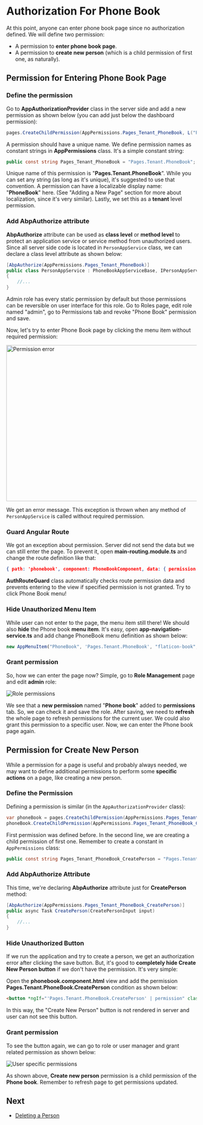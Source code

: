 # Authorization For Phone Book

At this point, anyone can enter phone book page since no authorization
defined. We will define two permission:

- A permission to **enter phone book page**.
- A permission to **create new person** (which is a child permission
  of first one, as naturally).

## Permission for Entering Phone Book Page

### Define the permission

Go to **AppAuthorizationProvider** class in the server side and add a new permission as shown below (you can add just below the dashboard permission):

```csharp
pages.CreateChildPermission(AppPermissions.Pages_Tenant_PhoneBook, L("PhoneBook" | localize), multiTenancySides: MultiTenancySides.Tenant);
```

A permission should have a unique name. We define permission names as constant strings in **AppPermissions** class. It's a simple constant string:

```csharp
public const string Pages_Tenant_PhoneBook = "Pages.Tenant.PhoneBook";
```

Unique name of this permission is "**Pages.Tenant.PhoneBook**". While you can set any string (as long as it's unique), it's suggested to use that convention. A permission can have a localizable display name: "**PhoneBook**" here. (See "Adding a New Page" section for more about localization, since it's very similar). Lastly, we set this as a **tenant** level permission.

### Add AbpAuthorize attribute

**AbpAuthorize** attribute can be used as **class level** or **method level** to protect an application service or service method from unauthorized users. Since all server side code is located in `PersonAppService` class, we can declare a class level attribute as shown below:

```csharp
[AbpAuthorize(AppPermissions.Pages_Tenant_PhoneBook)]
public class PersonAppService : PhoneBookAppServiceBase, IPersonAppService
{
    //...
}
```

Admin role has every static permission by default but those permissions can be reversible on user interface for this role. Go to Roles page, edit role named "admin", go to Permissions tab and revoke "Phone Book" permission and save.

Now, let's try to enter Phone Book page by clicking the menu item without required permission:

<img src="images/phonebook-permission-error.png" alt="Permission error" class="img-thumbnail" width="505" height="412" />

We get an error message. This exception is thrown when any method of `PersonAppService` is called without required permission.

### Guard Angular Route

We got an exception about permission. Server did not send the data but we can still enter the page. To prevent it, open **main-routing.module.ts** and change the route definition like that:

```json
{ path: 'phonebook', component: PhoneBookComponent, data: { permission: 'Pages.Tenant.PhoneBook' } }
```

**AuthRouteGuard** class automatically checks route permission data and prevents entering to the view if specified permission is not granted. Try to click Phone Book menu!

### Hide Unauthorized Menu Item

While user can not enter to the page, the menu item still there! We should also **hide** the Phone book **menu item**. It's easy, open **app-navigation-service.ts** and add change PhoneBook menu definition as shown below:

```typescript
new AppMenuItem("PhoneBook", 'Pages.Tenant.PhoneBook', "flaticon-book", "/app/main/phonebook")
```

### Grant permission

So, how we can enter the page now? Simple, go to **Role Management** page and edit **admin** role:

<img src="images/role-permissions-with-phonebook1.png" alt="Role permissions" class="img-thumbnail" />

We see that a **new permission** named "**Phone book**" added to **permissions** tab. So, we can check it and save the role. After saving, we need to **refresh** the whole page to refresh permissions for the current user. We could also grant this permission to a specific user. Now, we can enter the Phone book page again.

## Permission for Create New Person

While a permission for a page is useful and probably always needed, we may want to define additional permissions to perform some **specific actions** on a page, like creating a new person.

### Define the Permission

Defining a permission is similar (in the `AppAuthorizationProvider` class):

```csharp
var phoneBook = pages.CreateChildPermission(AppPermissions.Pages_Tenant_PhoneBook, L("PhoneBook" | localize), multiTenancySides: MultiTenancySides.Tenant);
phoneBook.CreateChildPermission(AppPermissions.Pages_Tenant_PhoneBook_CreatePerson, L("CreateNewPerson" | localize), multiTenancySides: MultiTenancySides.Tenant);
```

First permission was defined before. In the second line, we are creating a child permission of first one. Remember to create a constant in `AppPermissions` class:

```csharp
public const string Pages_Tenant_PhoneBook_CreatePerson = "Pages.Tenant.PhoneBook.CreatePerson";
```

### Add AbpAuthorize Attribute

This time, we're declaring **AbpAuthorize** attribute just for **CreatePerson** method:

```csharp
[AbpAuthorize(AppPermissions.Pages_Tenant_PhoneBook_CreatePerson)]
public async Task CreatePerson(CreatePersonInput input)
{
    //...
}
```

### Hide Unauthorized Button

If we run the application and try to create a person, we get an authorization error after clicking the save button. But, it's good to **completely hide Create New Person button** if we don't have the permission. It's very simple:

Open the **phonebook.component.html** view and add the permission **Pages.Tenant.PhoneBook.CreatePerson** condition as shown below:

```html
<button *ngIf="'Pages.Tenant.PhoneBook.CreatePerson' | permission" class="btn btn-primary" (click)="createPersonModal.show()"><i class="fa fa-plus"></i> {{"CreateNewPerson" | localize}}</button>
```

In this way, the "Create New Person" button is not rendered in server and user can not see this button.

### Grant permission

To see the button again, we can go to role or user manager and grant related permission as shown below:

<img src="images/user-permissions-phonebook1.png" alt="User specific permissions" class="img-thumbnail" />

As shown above, **Create new person** permission is a child permission of the **Phone book**. Remember to refresh page to get permissions updated.

## Next

- [Deleting a Person](Developing-Step-By-Step-Angular-Deleting-Person)
